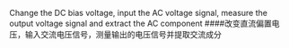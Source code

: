 Change the DC bias voltage, input the AC voltage signal, measure the output voltage signal and extract the AC component
####改变直流偏置电压，输入交流电压信号，测量输出的电压信号并提取交流成分
